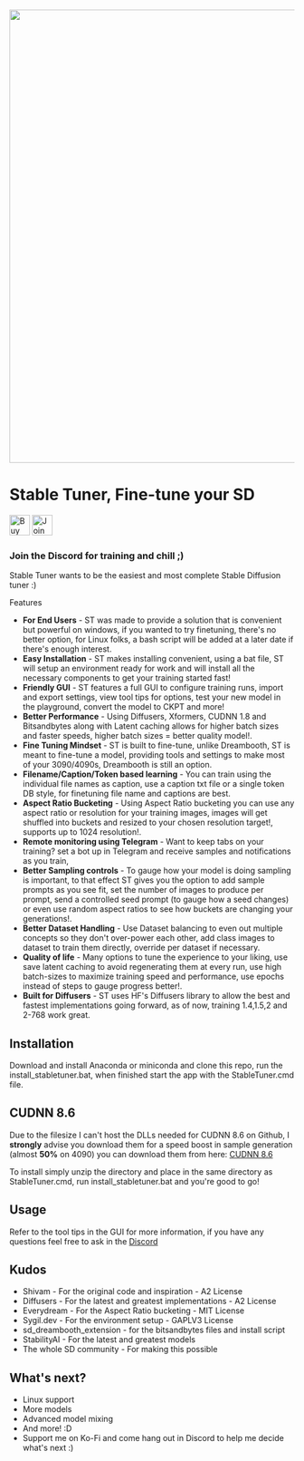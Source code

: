   
<p align="center">
    <br>
    <img src="https://i.imgur.com/uqO9rAd.png" width="800"/>
    <br>
<p>


# Stable Tuner, Fine-tune your SD
<a href='https://ko-fi.com/O4O5GU04F' target='_blank'><img height='36' style='border:0px;height:36px;' src='https://storage.ko-fi.com/cdn/kofi2.png?v=3' border='0' alt='Buy Me a Coffee at ko-fi.com' /></a> <a href='https://discord.gg/DahNECrBUZ' target='_blank'><img height='36' style='border:0px;height:36px;' src='https://cincydiscord.com/wp-content/uploads/2019/02/CINCYDISCORDJOIN.png' border='0' alt='Join the discord :)' /></a>


### Join the Discord for training and chill ;) 
Stable Tuner wants to be the easiest and most complete Stable Diffusion tuner :)

Features
* **For End Users** - ST was made to provide a solution that is convenient but powerful on windows, if you wanted to try finetuning, there's no better option, for Linux folks, a bash script will be added at a later date if there's enough interest.
* **Easy Installation** - ST makes installing convenient, using a bat file, ST will setup an environment ready for work and will install all the necessary components to get your training started fast!
* **Friendly GUI** - ST features a full GUI to configure training runs, import and export settings, view tool tips for options, test your new model in the playground, convert the model to CKPT and more!
* **Better Performance** - Using Diffusers, Xformers, CUDNN 1.8 and Bitsandbytes along with Latent caching allows for higher batch sizes and faster speeds, higher batch sizes = better quality model!.
* **Fine Tuning Mindset** - ST is built to fine-tune, unlike Dreambooth, ST is meant to fine-tune a model, providing tools and settings to make most of your 3090/4090s, Dreambooth is still an option.
* **Filename/Caption/Token based learning** - You can train using the individual file names as caption, use a caption txt file or a single token DB style, for finetuning file name and captions are best. 
* **Aspect Ratio Bucketing** - Using Aspect Ratio bucketing you can use any aspect ratio or resolution for your training images, images will get shuffled into buckets and resized to your chosen resolution target!, supports up to 1024 resolution!.
* **Remote monitoring using Telegram** - Want to keep tabs on your training? set a bot up in Telegram and receive samples and notifications as you train,  
* **Better Sampling controls** - To gauge how your model is doing sampling is important, to that effect ST gives you the option to add sample prompts as you see fit, set the number of images to produce per prompt, send a controlled seed prompt (to gauge how a seed changes) or even use random aspect ratios to see how buckets are changing your generations!.
* **Better Dataset Handling** - Use Dataset balancing to even out multiple concepts so they don't over-power each other, add class images to dataset to train them directly, override per dataset if necessary.
* **Quality of life** - Many options to tune the experience to your liking, use save latent caching to avoid regenerating them at every run, use high batch-sizes to maximize training speed and performance, use epochs instead of steps to gauge progress better!.
* **Built for Diffusers** - ST uses HF's Diffusers library to allow the best and fastest implementations going forward, as of now, training 1.4,1.5,2 and 2-768 work great.

## Installation
Download and install Anaconda or miniconda and clone this repo, run the install_stabletuner.bat, when finished start the app with the StableTuner.cmd file.

## CUDNN 8.6
Due to the filesize I can't host the DLLs needed for CUDNN 8.6 on Github, I **strongly** advise you download them for a speed boost in sample generation (almost **50%** on 4090) you can download them from here: <a href="https://b1.thefileditch.ch/mwxKTEtelILoIbMbruuM.zip">CUDNN 8.6</a>

To install simply unzip the directory and place in the same directory as StableTuner.cmd, run install_stabletuner.bat and you're good to go!

## Usage
Refer to the tool tips in the GUI for more information, if you have any questions feel free to ask in the <a href="https://discord.gg/DahNECrBUZ">Discord</a>

## Kudos
* Shivam - For the original code and inspiration - A2 License
* Diffusers - For the latest and greatest implementations - A2 License
* Everydream - For the Aspect Ratio bucketing - MIT License
* Sygil.dev - For the environment setup - GAPLV3 License
* sd_dreambooth_extension - for the bitsandbytes files and install script
* StabilityAI - For the latest and greatest models
* The whole SD community - For making this possible

## What's next?
* Linux support
* More models
* Advanced model mixing
* And more! :D
* Support me on Ko-Fi and come hang out in Discord to help me decide what's next :)
